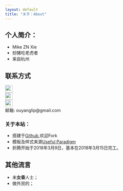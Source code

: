 ```yaml
---
layout: default
title: "关于：About"
---
```


## 个人简介：

* Mike ZN Xie
* 扮猪吃老虎者
* 来自杭州

## 联系方式

<p class="contact">
 <a href="http://weibo.com/blufox" title="微博联系我"><img src="http://www.sinaimg.cn/blog/developer/wiki/LOGO_32x32.png" width="24" height="24" style="display:inline-block;vertical-align:middle"></a><br/>
        <a href="http://www.zhihu.com/people/XXXXXXXXXXX" title="知乎联系我"><img src="http://www.zhihu.com/favicon.ico" width="24" height="24" style="display:inline-block;vertical-align:middle"></a><br/>
 <a href="https://github.com/blufoxzn" title="Github联系我"><img src="http://www.github.com/favicon.ico" width="24" height="24" style="display:inline-block;vertical-align:middle"></a><br/>
邮箱: ouyanglip@gmail.com 
</p>

### 关于本站：

* 搭建于[Github](https://github.com/LippiOuYang/LippiOuYang.github.io),欢迎Fork
* 模板及样式来源[Useful Paradigm](http://usefulparadigm.com/)
* 折腾开始于2018年3月9日，基本在2018年3月15日完工。

## 其他流言
* 未**女昏**人士；
* 做外贸的；

